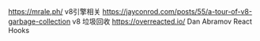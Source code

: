 https://mrale.ph/  v8引擎相关
https://jayconrod.com/posts/55/a-tour-of-v8-garbage-collection  v8 垃圾回收
https://overreacted.io/  Dan Abramov  React Hooks
